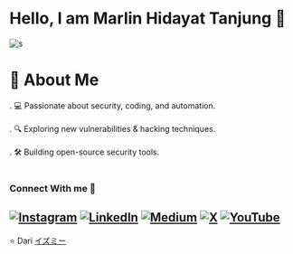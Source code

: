 # Hello, I am Marlin Hidayat Tanjung 👋
   ![s](https://github.com/user-attachments/assets/dd86ddc9-d4bc-4b6b-b2a6-46c1bc4b1c85)

# 🚀 About Me
. 💻 Passionate about security, coding, and automation. <br><br>. 🔍 Exploring new vulnerabilities & hacking techniques. <br><br>. 🛠️ Building open-source security tools. <br><br>

### Connect With me 📩
[![Instagram](https://img.shields.io/badge/Instagram-%23E4405F.svg?logo=Instagram&logoColor=white)](#) [![LinkedIn](https://img.shields.io/badge/LinkedIn-%230077B5.svg?logo=linkedin&logoColor=white)](https://linkedin.com/in/https://www.linkedin.com/in/marlin-hidayat-tanjung/) [![Medium](https://img.shields.io/badge/Medium-12100E?logo=medium&logoColor=white)](https://medium.com/@izumy) [![X](https://img.shields.io/badge/X-black.svg?logo=X&logoColor=white)](#) [![YouTube](https://img.shields.io/badge/YouTube-%23FF0000.svg?logo=YouTube&logoColor=white)](https://www.youtube.com/@TheCodexofKnowledge?sub_confirmation=1) 
---

⭐ Dari [イズミー](https://github.com/hidayat-tanjung/)
